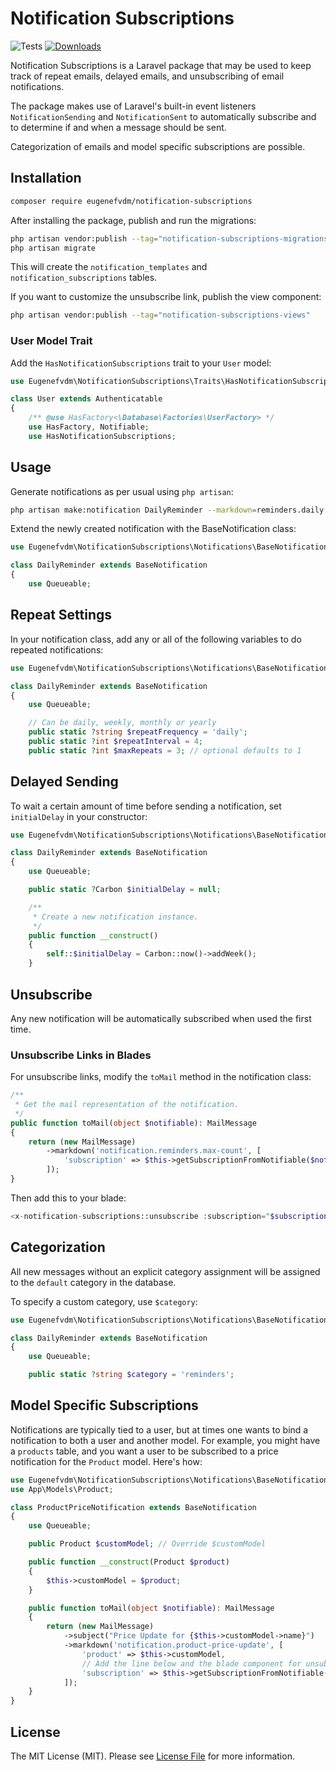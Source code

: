 # Notification Subscriptions

![Tests](https://github.com/eugenefvdm/notification-subscriptions/actions/workflows/run-tests.yml/badge.svg)
 [![Downloads](https://img.shields.io/packagist/dt/eugenefvdm/notification-subscriptions.svg)](https://packagist.org/packages/eugenefvdm/notification-subscriptions)

Notification Subscriptions is a Laravel package that may be used to keep track of repeat emails, delayed emails, and unsubscribing of email notifications.

The package makes use of Laravel's built-in event listeners `NotificationSending` and `NotificationSent` to automatically subscribe and to determine if and when a message should be sent.

Categorization of emails and model specific subscriptions are possible.

## Installation

```bash
composer require eugenefvdm/notification-subscriptions
```

After installing the package, publish and run the migrations:

```bash
php artisan vendor:publish --tag="notification-subscriptions-migrations"
php artisan migrate
```

This will create the `notification_templates` and `notification_subscriptions` tables.

If you want to customize the unsubscribe link, publish the view component:

```bash
php artisan vendor:publish --tag="notification-subscriptions-views"
```

### User Model Trait

Add the `HasNotificationSubscriptions` trait to your `User` model:

```php
use Eugenefvdm\NotificationSubscriptions\Traits\HasNotificationSubscriptions;

class User extends Authenticatable
{
    /** @use HasFactory<\Database\Factories\UserFactory> */
    use HasFactory, Notifiable;
    use HasNotificationSubscriptions;
```

## Usage

Generate notifications as per usual using `php artisan`:

```bash
php artisan make:notification DailyReminder --markdown=reminders.daily
```

Extend the newly created notification with the BaseNotification class:

```php
use Eugenefvdm\NotificationSubscriptions\Notifications\BaseNotification;

class DailyReminder extends BaseNotification
{
    use Queueable;
```

## Repeat Settings

In your notification class, add any or all of the following variables to do repeated notifications:

```php
use Eugenefvdm\NotificationSubscriptions\Notifications\BaseNotification;

class DailyReminder extends BaseNotification
{
    use Queueable;

    // Can be daily, weekly, monthly or yearly
    public static ?string $repeatFrequency = 'daily';
    public static ?int $repeatInterval = 4;
    public static ?int $maxRepeats = 3; // optional defaults to 1
```

## Delayed Sending

To wait a certain amount of time before sending a notification, set `initialDelay` in your constructor:

```php
use Eugenefvdm\NotificationSubscriptions\Notifications\BaseNotification;

class DailyReminder extends BaseNotification
{
    use Queueable;

    public static ?Carbon $initialDelay = null;

    /**
     * Create a new notification instance.
     */
    public function __construct()
    {        
        self::$initialDelay = Carbon::now()->addWeek();
    }
```

## Unsubscribe

Any new notification will be automatically subscribed when used the first time.

### Unsubscribe Links in Blades

For unsubscribe links, modify the `toMail` method in the notification class:

```php
/**
 * Get the mail representation of the notification.
 */
public function toMail(object $notifiable): MailMessage
{
    return (new MailMessage)
        ->markdown('notification.reminders.max-count', [
            'subscription' => $this->getSubscriptionFromNotifiable($notifiable)
        ]);
}
```

Then add this to your blade:

```php
<x-notification-subscriptions::unsubscribe :subscription="$subscription" />
```

## Categorization

All new messages without an explicit category assignment will be assigned to the `default` category in the database.

To specify a custom category, use `$category`:

```php
use Eugenefvdm\NotificationSubscriptions\Notifications\BaseNotification;

class DailyReminder extends BaseNotification
{
    use Queueable;

    public static ?string $category = 'reminders';
```

## Model Specific Subscriptions

Notifications are typically tied to a user, but at times one wants to bind a notification to both a user and another model. For example, you might have a `products` table, and you want a user to be subscribed to a price notification for the `Product` model. Here's how:

```php
use Eugenefvdm\NotificationSubscriptions\Notifications\BaseNotification;
use App\Models\Product;

class ProductPriceNotification extends BaseNotification
{
    use Queueable;

    public Product $customModel; // Override $customModel

    public function __construct(Product $product)
    {
        $this->customModel = $product;
    }

    public function toMail(object $notifiable): MailMessage
    {
        return (new MailMessage)
            ->subject("Price Update for {$this->customModel->name}")
            ->markdown('notification.product-price-update', [
                'product' => $this->customModel,
                // Add the line below and the blade component for unsubscribe
                'subscription' => $this->getSubscriptionFromNotifiable($notifiable)
            ]);
    }
}
```

## License

The MIT License (MIT). Please see [License File](LICENSE.md) for more information.

